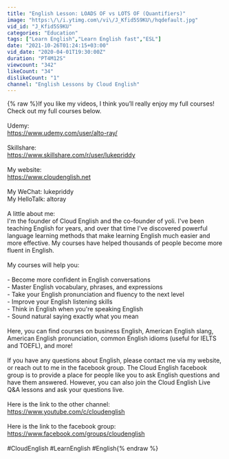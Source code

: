 ```yaml
---
title: "English Lesson: LOADS OF vs LOTS OF (Quantifiers)"
image: "https:\/\/i.ytimg.com\/vi\/J_Kfid5S9KU\/hqdefault.jpg"
vid_id: "J_Kfid5S9KU"
categories: "Education"
tags: ["Learn English","Learn English fast","ESL"]
date: "2021-10-26T01:24:15+03:00"
vid_date: "2020-04-01T19:30:00Z"
duration: "PT4M12S"
viewcount: "342"
likeCount: "34"
dislikeCount: "1"
channel: "English Lessons by Cloud English"
---
```

{% raw %}If you like my videos, I think you’ll really enjoy my full courses! Check out my full courses below.<br /><br />Udemy:<br /><a rel="nofollow" target="blank" href="https://www.udemy.com/user/alto-ray/">https://www.udemy.com/user/alto-ray/</a><br /><br />Skillshare:<br /><a rel="nofollow" target="blank" href="https://www.skillshare.com/r/user/lukepriddy">https://www.skillshare.com/r/user/lukepriddy</a><br /><br />My website:<br /><a rel="nofollow" target="blank" href="https://www.cloudenglish.net">https://www.cloudenglish.net</a><br /><br />My WeChat: lukepriddy<br />My HelloTalk: altoray<br /><br />A little about me: <br />I'm the founder of Cloud English and the co-founder of yoli. I've been teaching English for years, and over that time I've discovered powerful language learning methods that make learning English much easier and more effective. My courses have helped thousands of people become more fluent in English.<br /><br />My courses will help you: <br /><br />- Become more confident in English conversations<br />- Master English vocabulary, phrases, and expressions<br />- Take your English pronunciation and fluency to the next level<br />- Improve your English listening skills<br />- Think in English when you're speaking English<br />- Sound natural saying exactly what you mean<br /><br />Here, you can find courses on business English, American English slang, American English pronunciation, common English idioms (useful for IELTS and TOEFL), and more!<br /><br />If you have any questions about English, please contact me via my website, or reach out to me in the facebook group. The Cloud English facebook group is to provide a place for people like you to ask English questions and have them answered. However, you can also join the Cloud English Live Q&amp;A lessons and ask your questions live. <br /><br />Here is the link to the other channel: <br /><a rel="nofollow" target="blank" href="https://www.youtube.com/c/cloudenglish">https://www.youtube.com/c/cloudenglish</a><br /><br />Here is the link to the facebook group:<br /><a rel="nofollow" target="blank" href="https://www.facebook.com/groups/cloudenglish">https://www.facebook.com/groups/cloudenglish</a><br /><br />#CloudEnglish #LearnEnglish #English{% endraw %}
